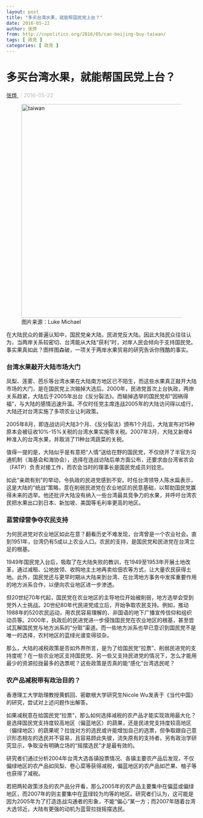 ```yaml
---
layout: post
title: "多买台湾水果，就能帮国民党上台？"
date: 2016-05-22
author: 张烨
from: http://cnpolitics.org/2016/05/can-beijing-buy-taiwan/
tags: [ 政見 ]
categories: [ 政見 ]
---
```


<div class="post-block">
 <h1 class="post-head">
  多买台湾水果，就能帮国民党上台？
 </h1>
 <p class="post-subhead">
 </p>
 <p class="post-tag">
 </p>
 <p class="post-author">
  <!--a href="http://cnpolitics.org/author/zhangye/">张烨</a-->
  <a href="http://cnpolitics.org/author/zhangye/">
   张烨
  </a>
  <span style="font-size:14px;color:#b9b9b9;">
   ｜2016-05-22
  </span>
 </p>
 <!--p class="post-lead">当两岸关系较密切、台湾能从大陆“获利”时，台湾人民就会倾向于支持国民党上台执政？ Naive!</p-->
 <div class="post-body">
  <figure>
   <img alt="taiwan" src="http://cnpolitics.org/wp-content/uploads/2016/05/fruit.jpeg" width="566">
    <figcaption>
     图片来源：Luke Michael
    </figcaption>
   </img>
  </figure>
  <p>
   在大陆民众的普遍认知中，国民党亲大陆，民进党反大陆。因此大陆民众往往认为，当两岸关系较密切、台湾能从大陆“获利”时，对岸人民会倾向于支持国民党。事实果真如此？图样图森破，一项关于两岸水果贸易的研究告诉你残酷的事实。
  </p>
  <h3>
   台湾水果敲开大陆市场大门
  </h3>
  <p>
   凤梨、莲雾、芭乐等台湾水果在大陆南方地区已不陌生，而这些水果真正敲开大陆市场的大门，是在国民党上次输掉大选后。2000年，民进党首次上台执政，两岸关系趋紧，大陆后于2005年出台《反分裂法》。而输掉选举的国民党却“因祸得福”，与大陆的感情迅速升温。不仅时任党主席连战2005年的大陆访问得以成行，大陆还对台湾实施了多项农业让利政策。
  </p>
  <p>
   2005年8月，即连战访问大陆3个月、《反分裂法》颁布1个月后，大陆宣布对15种原本会被征收10%-15%关税的台湾水果实施零关税。2007年3月，大陆又新增4种准入的台湾水果，并取消了11种台湾蔬菜的关税。
  </p>
  <p>
   值得一提的是，大陆似乎是有意把“人情”送给在野的国民党，不仅绕开了半官方沟通机制（海基会和海协会），选择在连战访陆后单方面公布，还要求由台湾省农会（FATP）负责对接工作，而农会当时的理事长是国民党成员刘铨忠。
  </p>
  <p>
   如此“亲疏有别”的举动，令执政的民进党感到不安。时任台湾领导人陈水扁表示，这是大陆的“统战”策略，意在削弱民进党在农业地区的民意基础，以帮助国民党赢得未来的选举。他还批评大陆没有纳入一些台湾最具竞争力的水果，并呼吁台湾农民把水果出口到日本、新加坡、美国等毛利率更高的地区。
  </p>
  <h3>
   蓝营绿营争夺农民支持
  </h3>
  <p>
   为何民进党对农业地区如此在意？翻看历史不难发现，台湾曾是一个农业社会。直到1951年，台湾仍有5成以上农业人口。农民的支持，是国民党和民进党在台湾立足的根基。
  </p>
  <p>
   1949年国民党入台后，吸取了在大陆失败的教训，在1949至1953年开展土地改革，通过减租、公地放领、收购地主土地再卖给佃农等方式，让大量农民获得土地。此外，国民党还与更早时期从大陆来到台湾、在台湾地方事务中发挥重要作用的地方派系合作，以便向农业地区进一步渗透。
  </p>
  <p>
   但20世纪70年代起，国民党在农业地区的主导地位开始被削弱，地方选举会受到党外人士挑战。20世纪80年代民进党成立后，开始争取农民支持。例如，推动1988年的520农民运动，用农民容易理解的、非国语的地下广播宣传信仰和组织动员等。2000年，执政后的民进党进一步侵蚀国民党在农业地区的根基，甚至尝试瓦解国民党与地方派系的“分赃”渠道。而一些地方派系也早已意识到国民党不是唯一的选择，农村地区的蓝绿光谱变得驳杂。
  </p>
  <p>
   那么，大陆的减税政策是否如外界所言，是为了给国民党“拉票”、削弱民进党的支持度呢？在一些农业地区支持国民党、另一些又支持民进党的情况下，怎么才能用最少的资源拉拢最多的选票呢？这些政策是否真的能“感化”台湾选民呢？
  </p>
  <h3>
   农产品减税带有政治目的？
  </h3>
  <p>
   香港理工大学助理教授黄鹤回、密歇根大学研究生Nicole Wu发表于《当代中国》的研究，尝试对上述问题作出解答。
  </p>
  <p>
   如果减税意在给国民党“拉票”，那么如何选择减税的农产品才能实现效用最大化？是选择国民党支持度较高地区（偏蓝地区）的蔬果，还是民进党支持度较高地区（偏绿地区）的蔬果呢？拉拢对方的选民或许能增加自己的选票，但争取跟自己意识形态相左的选民并不容易，且容易顾此失彼，流失原有的支持者。另有政治学研究显示，争取没有明确立场的“摇摆选民”才是最有效的。
  </p>
  <p>
   研究者们通过分析2004年台湾大选各镇投票情况、各镇主要农产品后发现，不仅偏绿地区的农产品如凤梨、卷心菜等获得减税，偏蓝地区的农产品如芒果、柚子等也获得了减税。
  </p>
  <p>
   若把两轮政策涉及的农产品分开看，那么2005年的农产品主要集中在偏蓝或偏绿地区，而2007年的则主要集中在蓝绿较为均等的地区。研究者们认为，这可能是因为2005年为了打造连战沟通者的形象，不能“偏心”某一方；而2007年随着台湾大选邻近，大陆有更强的动机为蓝营拉拢摇摆选民。
  </p>
 </div>
</div>
